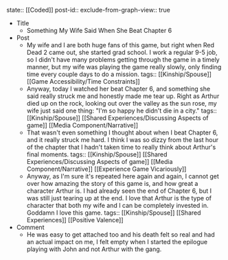 state:: [[Coded]]
post-id::
exclude-from-graph-view:: true

- Title
  - Something My Wife Said When She Beat Chapter 6
- Post
  - My wife and I are both huge fans of this game, but right when Red Dead 2 came out, she started grad school. I work a regular 9-5 job, so I didn't have many problems getting through the game in a timely manner, but my wife was playing the game really slowly, only finding time every couple days to do a mission.
    tags:: [[Kinship/Spouse]] [[Game Accessibility/Time Constraints]]
  - Anyway, today I watched her beat Chapter 6, and something she said really struck me and honestly made me tear up. Right as Arthur died up on the rock, looking out over the valley as the sun rose, my wife just said one thing: "I'm so happy he didn't die in a city."
    tags:: [[Kinship/Spouse]] [[Shared Experiences/Discussing Aspects of game]] [[Media Component/Narrative]]
  - That wasn't even something I thought about when I beat Chapter 6, and it really struck me hard. I think I was so dizzy from the last hour of the chapter that I hadn't taken time to really think about Arthur's final moments.
    tags:: [[Kinship/Spouse]] [[Shared Experiences/Discussing Aspects of game]] [[Media Component/Narrative]] [[Experience Game Vicariously]]
  - Anyway, as I'm sure it's repeated here again and again, I cannot get over how amazing the story of this game is, and how great a character Arthur is. I had already seen the end of Chapter 6, but I was still just tearing up at the end. I love that Arthur is the type of character that both my wife and I can be completely invested in. Goddamn I love this game.
    tags:: [[Kinship/Spouse]] [[Shared Experiences]] [[Positive Valence]]
- Comment
  - He was easy to get attached too and his death felt so real and had an actual impact on me, I felt empty when I started the epilogue playing with John and not Arthur with the gang.
